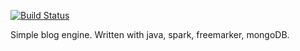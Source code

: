 [![Build Status](https://travis-ci.org/biomaks/simple-blog.png?branch=master)](https://travis-ci.org/biomaks/simple-blog)

Simple blog engine.
Written with java, spark, freemarker, mongoDB.